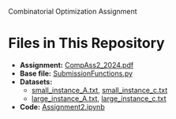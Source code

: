 Combinatorial Optimization Assignment 
# Files in This Repository

- **Assignment:** [CompAss2_2024.pdf](CompAss2_2024_(2).pdf)
- **Base file:** [SubmissionFunctions.py](SubmissionFunctions_(1).py)
- **Datasets:**  
  - [small_instance_A.txt](small_instance_A_(1).txt), [small_instance_c.txt](small_instance_c_(1).txt)  
  - [large_instance_A.txt](large_instance_A_(1).txt), [large_instance_c.txt](large_instance_c_(1).txt)
- **Code:** [Assignment2.ipynb](Assignment2.ipynb)
